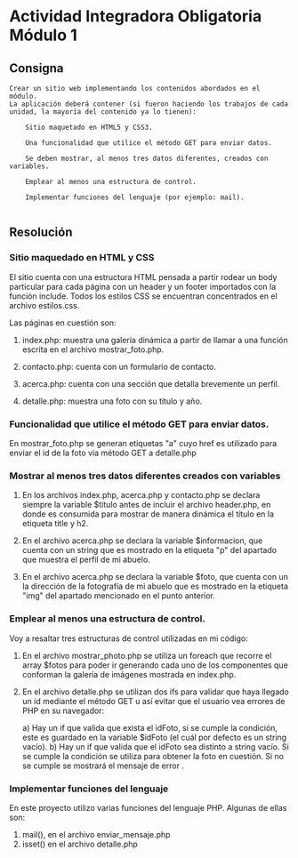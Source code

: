 # Actividad Integradora Obligatoria Módulo 1

## Consigna

```
Crear un sitio web implementando los contenidos abordados en el módulo.
La aplicación deberá contener (si fueron haciendo los trabajos de cada unidad, la mayoría del contenido ya lo tienen):

    Sitio maquetado en HTML5 y CSS3.

    Una funcionalidad que utilice el método GET para enviar datos. 
    
    Se deben mostrar, al menos tres datos diferentes, creados con variables.

    Emplear al menos una estructura de control.

    Implementar funciones del lenguaje (por ejemplo: mail).


```

## Resolución 

### Sitio maquedado en HTML y CSS

El sitio cuenta con una estructura HTML pensada a partir rodear un body particular para cada página con un header y un footer importados con la función include. Todos los estilos CSS se encuentran concentrados en el archivo estilos.css. 

Las páginas en cuestión son:

1. index.php: muestra una galería dinámica a partir de llamar a una función escrita en el archivo mostrar_foto.php.

2. contacto.php:  cuenta con un formulario de contacto.

3. acerca.php:  cuenta con una sección que detalla brevemente un perfil. 

4. detalle.php: muestra una foto con su título y año.


### Funcionalidad que utilice el método GET para enviar datos.

En mostrar_foto.php se generan etiquetas "a" cuyo href es utilizado para enviar el id de la foto vía método GET a detalle.php


### Mostrar al menos tres datos diferentes creados con variables

1) En los archivos index.php, acerca.php y contacto.php se declara siempre la variable $titulo antes de incluir el archivo header.php, en donde es consumida para mostrar de manera dinámica el título en la etiqueta title y h2.

2) En el archivo acerca.php se declara la variable $informacion, que cuenta con un string que es mostrado en la etiqueta "p" del apartado que muestra el perfil de mi abuelo.

3) En el archivo acerca.php se declara la variable $foto, que cuenta con un la dirección de la fotografía de mi abuelo que es mostrado en la etiqueta "img" del apartado mencionado en el punto anterior.


### Emplear al menos una estructura de control.

Voy a resaltar tres estructuras de control utilizadas en mi código:

1) En el archivo mostrar_photo.php se utiliza un foreach que recorre el array $fotos para poder ir generando cada uno de los componentes que conforman la galería de imágenes mostrada en index.php.

2) En el archivo detalle.php se utilizan dos ifs para validar que haya llegado un id mediante el método GET u así evitar que el usuario vea errores de PHP en su navegador:

	a) Hay un if que valida que exista el idFoto, si se cumple la condición, este es guardado en la variable $idFoto (el cuál por defecto es un string vacío).
	b) Hay un if que valida que el idFoto sea distinto a string vacío. Si se cumple la condición se utiliza para obtener la foto en cuestión. Si no se cumple se mostrará el mensaje de error .

### Implementar funciones del lenguaje

En este proyecto utilizo varias funciones del lenguaje PHP. Algunas de ellas son:

1) mail(), en el archivo enviar_mensaje.php
2) isset() en el archivo detalle.php
